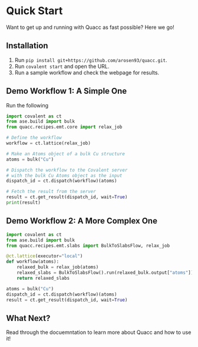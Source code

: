 # Quick Start

Want to get up and running with Quacc as fast possible? Here we go!

## Installation

1. Run `pip install git+https://github.com/arosen93/quacc.git`.
2. Run `covalent start` and open the URL.
3. Run a sample workflow and check the webpage for results.

## Demo Workflow 1: A Simple One

Run the following

```python
import covalent as ct
from ase.build import bulk
from quacc.recipes.emt.core import relax_job

# Define the workflow
workflow = ct.lattice(relax_job)

# Make an Atoms object of a bulk Cu structure
atoms = bulk("Cu")

# Dispatch the workflow to the Covalent server
# with the bulk Cu Atoms object as the input
dispatch_id = ct.dispatch(workflow)(atoms)

# Fetch the result from the server
result = ct.get_result(dispatch_id, wait=True)
print(result)
```

## Demo Workflow 2: A More Complex One

```python
import covalent as ct
from ase.build import bulk
from quacc.recipes.emt.slabs import BulkToSlabsFlow, relax_job

@ct.lattice(executor="local")
def workflow(atoms):
    relaxed_bulk = relax_job(atoms)
    relaxed_slabs = BulkToSlabsFlow().run(relaxed_bulk.output["atoms"])
    return relaxed_slabs

atoms = bulk("Cu")
dispatch_id = ct.dispatch(workflow)(atoms)
result = ct.get_result(dispatch_id, wait=True)
```

## What Next?

Read through the docuemntation to learn more about Quacc and how to use it!
